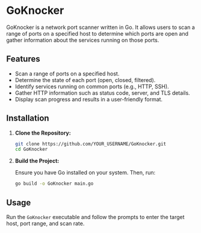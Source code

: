 # GoKnocker

GoKnocker is a network port scanner written in Go. It allows users to scan a range of ports on a specified host to determine which ports are open and gather information about the services running on those ports.

## Features

- Scan a range of ports on a specified host.
- Determine the state of each port (open, closed, filtered).
- Identify services running on common ports (e.g., HTTP, SSH).
- Gather HTTP information such as status code, server, and TLS details.
- Display scan progress and results in a user-friendly format.

## Installation

1. **Clone the Repository:**

   ```bash
   git clone https://github.com/YOUR_USERNAME/GoKnocker.git
   cd GoKnocker
   ```

2. **Build the Project:**

   Ensure you have Go installed on your system. Then, run:

   ```bash
   go build -o GoKnocker main.go
   ```

## Usage

Run the `GoKnocker` executable and follow the prompts to enter the target host, port range, and scan rate.
